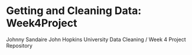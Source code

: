 # Getting and Cleaning Data: Week4Project
Johnny Sandaire
John Hopkins University Data Cleaning / Week 4 Project Repository
